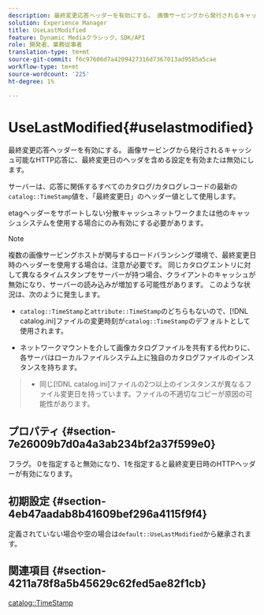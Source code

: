 ```yaml
---
description: 最終変更応答ヘッダーを有効にする。 画像サービングから発行されるキャッシュ可能なHTTP応答に、最終変更日のヘッダを含める設定を有効または無効にします。
solution: Experience Manager
title: UseLastModified
feature: Dynamic Mediaクラシック，SDK/API
role: 開発者、業務従事者
translation-type: tm+mt
source-git-commit: f6c97606d7a4209427316d7367013ad9585a5cae
workflow-type: tm+mt
source-wordcount: '225'
ht-degree: 1%

---
```



# UseLastModified{#uselastmodified}

最終変更応答ヘッダーを有効にする。 画像サービングから発行されるキャッシュ可能なHTTP応答に、最終変更日のヘッダを含める設定を有効または無効にします。

サーバーは、応答に関係するすべてのカタログ/カタログレコードの最新の`catalog::TimeStamp`値を、「最終変更日」のヘッダー値として使用します。

etagヘッダーをサポートしない分散キャッシュネットワークまたは他のキャッシュシステムを使用する場合にのみ有効にする必要があります。

>[!NOTE]
>
>複数の画像サービングホストが関与するロードバランシング環境で、最終変更日時のヘッダーを使用する場合は、注意が必要です。 同じカタログエントリに対して異なるタイムスタンプをサーバーが持つ場合、クライアントのキャッシュが無効になり、サーバーの読み込みが増加する可能性があります。 このような状況は、次のように発生します。
>
>* `catalog::TimeStamp`と`attribute::TimeStamp`のどちらもないので、[!DNL catalog.ini]ファイルの変更時刻が`catalog::TimeStamp`のデフォルトとして使用されます。
   >
   >
* ネットワークマウントを介して画像カタログファイルを共有する代わりに、各サーバはローカルファイルシステム上に独自のカタログファイルのインスタンスを持ちます。
>* 同じ[!DNL catalog.ini]ファイルの2つ以上のインスタンスが異なるファイル変更日を持っています。ファイルの不適切なコピーが原因の可能性があります。

>



## プロパティ {#section-7e26009b7d0a4a3ab234bf2a37f599e0}

フラグ。 0を指定すると無効になり、1を指定すると最終変更日時のHTTPヘッダーが有効になります。

## 初期設定 {#section-4eb47aadab8b41609bef296a4115f9f4}

定義されていない場合や空の場合は`default::UseLastModified`から継承されます。

## 関連項目 {#section-4211a78f8a5b45629c62fed5ae82f1cb}

[catalog::TimeStamp](../../../../../is-api/image-catalog/image-serving-api-ref/c-image-catalog-reference/c-image-svg-data-reference/c-image-data-reference/r-timestamp-cat.md#reference-59a27b72f4cb4a53a3baba83214c4ded)
